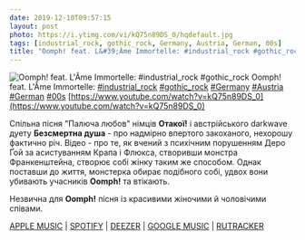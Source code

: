 ```yaml
---
date: 2019-12-10T09:57:15
layout: post
photo: https://i.ytimg.com/vi/kQ75n89DS_0/hqdefault.jpg
tags: [industrial_rock, gothic_rock, Germany, Austria, German, 00s]
title: "Oomph! feat. L&#39;Âme Immortelle: #industrial_rock #gothic_rock"
---
```

![Oomph! feat. L&#39;Âme Immortelle: #industrial_rock #gothic_rock](https://i.ytimg.com/vi/kQ75n89DS_0/hqdefault.jpg)
Oomph! feat. L&#39;Âme Immortelle: [#industrial_rock](/tags/#industrial_rock) [#gothic_rock](/tags/#gothic_rock) [#Germany](/tags/#Germany) [#Austria](/tags/#Austria) [#German](/tags/#German) [#00s](/tags/#00s) [https://www.youtube.com/watch?v=kQ75n89DS_0](https://www.youtube.com/watch?v=kQ75n89DS_0)

Спільна пісня &quot;Палюча любов&quot; німців **Отакої!** і австрійського darkwave дуету **Безсмертна душа** - про надмірно впертого закоханого, нехорошу фактично річ. Відео - про те, як вчений з психічним порушенням Деро Ґой за асистуванням Крапа і Флюкса, створивши монстра Франкенштейна, створює собі жінку таким же способом. Однак поставши до життя, монстерка обирає подібного собі, удвох вони убивають учасників **Oomph!** та втікають.

Незвична для **Oomph!** пісня із красивими жіночими й чоловічими співами.

[APPLE MUSIC](https://music.apple.com/ru/album/delikatessen/206989718) \| [SPOTIFY](https://open.spotify.com/album/4lL1hbZwXfpinIfkufMBjz) \| [DEEZER](https://www.deezer.com/album/76680?utm_source=deezer&amp;utm_content=album-76680&amp;utm_term=1601611822_1575964442&amp;utm_medium=web) \| [GOOGLE MUSIC](https://play.google.com/music/m/Bg224amaa7l55uppssqclx6jpim?t=Delikatessen_-_Oomph) \| [RUTRACKER](https://rutracker.org/forum/viewtopic.php?t=2447683)